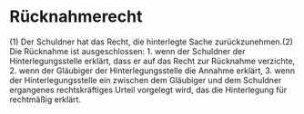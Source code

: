 # Rücknahmerecht

(1) Der Schuldner hat das Recht, die hinterlegte Sache zurückzunehmen.(2) Die Rücknahme ist ausgeschlossen:  1.
 wenn der Schuldner der Hinterlegungsstelle erklärt, dass er auf das Recht zur Rücknahme verzichte,
 2.
 wenn der Gläubiger der Hinterlegungsstelle die Annahme erklärt,
 3.
 wenn der Hinterlegungsstelle ein zwischen dem Gläubiger und dem Schuldner ergangenes rechtskräftiges Urteil vorgelegt wird, das die Hinterlegung für rechtmäßig erklärt.
 

